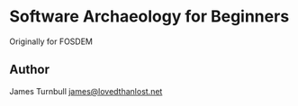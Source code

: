 # Software Archaeology for Beginners

Originally for FOSDEM

## Author

James Turnbull <james@lovedthanlost.net>

